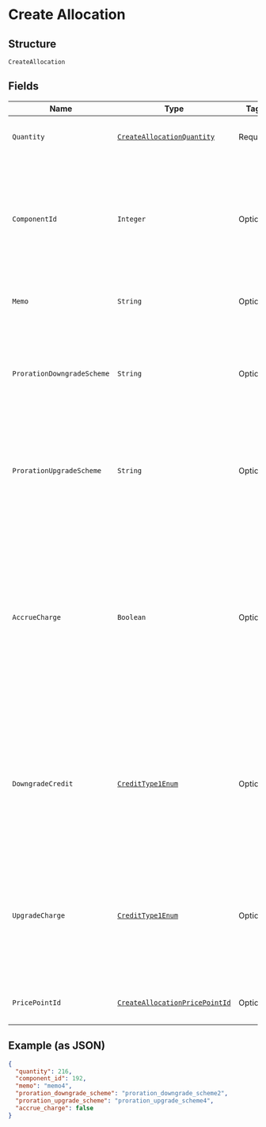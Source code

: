 
# Create Allocation

## Structure

`CreateAllocation`

## Fields

| Name | Type | Tags | Description | Getter | Setter |
|  --- | --- | --- | --- | --- | --- |
| `Quantity` | [`CreateAllocationQuantity`](../../doc/models/containers/create-allocation-quantity.md) | Required | This is a container for one-of cases. | CreateAllocationQuantity getQuantity() | setQuantity(CreateAllocationQuantity quantity) |
| `ComponentId` | `Integer` | Optional | (required for the multiple allocations endpoint) The id associated with the component for which the allocation is being made | Integer getComponentId() | setComponentId(Integer componentId) |
| `Memo` | `String` | Optional | A memo to record along with the allocation | String getMemo() | setMemo(String memo) |
| `ProrationDowngradeScheme` | `String` | Optional | The scheme used if the proration is a downgrade. Defaults to the site setting if one is not provided. | String getProrationDowngradeScheme() | setProrationDowngradeScheme(String prorationDowngradeScheme) |
| `ProrationUpgradeScheme` | `String` | Optional | The scheme used if the proration is an upgrade. Defaults to the site setting if one is not provided. | String getProrationUpgradeScheme() | setProrationUpgradeScheme(String prorationUpgradeScheme) |
| `AccrueCharge` | `Boolean` | Optional | If the change in cost is an upgrade, this determines if the charge should accrue to the next renewal or if capture should be attempted immediately. Defaults to the site setting if one is not provided. | Boolean getAccrueCharge() | setAccrueCharge(Boolean accrueCharge) |
| `DowngradeCredit` | [`CreditType1Enum`](../../doc/models/credit-type-1-enum.md) | Optional | The type of credit to be created if the change in cost is a downgrade. Defaults to the component and then site setting if one is not provided. | CreditType1Enum getDowngradeCredit() | setDowngradeCredit(CreditType1Enum downgradeCredit) |
| `UpgradeCharge` | [`CreditType1Enum`](../../doc/models/credit-type-1-enum.md) | Optional | The type of charge to be created if the change in cost is an upgrade. Defaults to the component and then site setting if one is not provided. | CreditType1Enum getUpgradeCharge() | setUpgradeCharge(CreditType1Enum upgradeCharge) |
| `PricePointId` | [`CreateAllocationPricePointId`](../../doc/models/containers/create-allocation-price-point-id.md) | Optional | This is a container for one-of cases. | CreateAllocationPricePointId getPricePointId() | setPricePointId(CreateAllocationPricePointId pricePointId) |

## Example (as JSON)

```json
{
  "quantity": 216,
  "component_id": 192,
  "memo": "memo4",
  "proration_downgrade_scheme": "proration_downgrade_scheme2",
  "proration_upgrade_scheme": "proration_upgrade_scheme4",
  "accrue_charge": false
}
```

